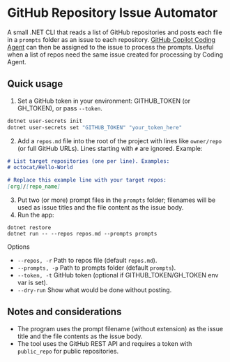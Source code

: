 # GitHub Repository Issue Automator

A small .NET CLI that reads a list of GitHub repositories and posts each file in a `prompts` folder as an issue to each repository. [GitHub Copilot Coding Agent](https://docs.github.com/en/copilot/how-tos/use-copilot-agents/coding-agent) can then be assigned to the issue to process the prompts. Useful when a list of repos need the same issue created for processing by Coding Agent.

## Quick usage

1. Set a GitHub token in your environment: GITHUB_TOKEN (or GH_TOKEN), or pass `--token`. 

```bash
dotnet user-secrets init
dotnet user-secrets set "GITHUB_TOKEN" "your_token_here"
```

2. Add a `repos.md` file into the root of the project with lines like `owner/repo` (or full GitHub URLs). Lines starting with `#` are ignored. Example:

```markdown
# List target repositories (one per line). Examples:
# octocat/Hello-World

# Replace this example line with your target repos:
[org]/[repo_name]
```
3. Put two (or more) prompt files in the `prompts` folder; filenames will be used as issue titles and the file content as the issue body.
4. Run the app:

```
dotnet restore
dotnet run -- --repos repos.md --prompts prompts
```

Options

- `--repos, -r` Path to repos file (default `repos.md`).
- `--prompts, -p` Path to prompts folder (default `prompts`).
- `--token, -t` GitHub token (optional if GITHUB_TOKEN/GH_TOKEN env var is set).
- `--dry-run` Show what would be done without posting.

## Notes and considerations

- The program uses the prompt filename (without extension) as the issue title and the file contents as the issue body.
- The tool uses the GitHub REST API and requires a token with `public_repo` for public repositories.
